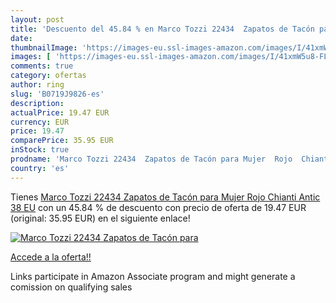 ```yaml
---
layout: post
title: 'Descuento del 45.84 % en Marco Tozzi 22434  Zapatos de Tacón para'
date: 
thumbnailImage: 'https://images-eu.ssl-images-amazon.com/images/I/41xmW5u8-FL._SL200_.jpg'
images: [ 'https://images-eu.ssl-images-amazon.com/images/I/41xmW5u8-FL._SL200_.jpg' ]
comments: true
category: ofertas
author: ring
slug: 'B0719J9826-es'
description:
actualPrice: 19.47 EUR
currency: EUR
price: 19.47
comparePrice: 35.95 EUR
inStock: true
prodname: 'Marco Tozzi 22434  Zapatos de Tacón para Mujer  Rojo  Chianti Antic   38 EU'
country: 'es'
---
```


Tienes [Marco Tozzi 22434  Zapatos de Tacón para Mujer  Rojo  Chianti Antic   38 EU](https://www.amazon.es/dp/B0719J9826/?tag=tolees-21) con un 45.84 % de descuento con precio de oferta de 19.47 EUR (original: 35.95 EUR) en el siguiente enlace!

[![Marco Tozzi 22434  Zapatos de Tacón para](https://images-eu.ssl-images-amazon.com/images/I/41xmW5u8-FL._SL200_.jpg)](https://www.amazon.es/dp/B0719J9826/?tag=tolees-21)

[Accede a la oferta!!](https://www.amazon.es/dp/B0719J9826/?tag=tolees-21)

Links participate in Amazon Associate program and might generate a comission on qualifying sales


